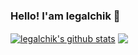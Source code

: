 ### Hello! I'am legalchik 👋

<a href="https://github.com/legalchik"><img align="center" src="https://github-readme-stats.vercel.app/api?username=legalchik&show_icons=true&include_all_commits=true&theme=synthwave&hide_border=true&bg_color=00000012&title_color=f78166" alt="legalchik's github stats" /></a>
<a href="https://github.com/legalchik"><img align="center" src="https://github-readme-stats.vercel.app/api/top-langs/?username=legalchik&layout=compact&theme=synthwave&hide_border=true&bg_color=00000012&title_color=f78166" /></a>
